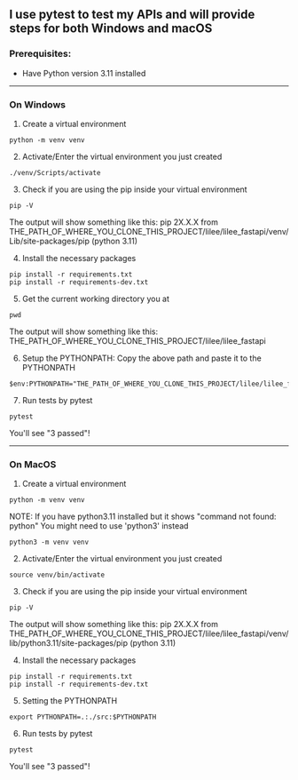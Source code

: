 ## I use pytest to test my APIs and will provide steps for both Windows and macOS
### Prerequisites:
- Have Python version 3.11 installed
---
### On Windows
1. Create a virtual environment
```
python -m venv venv
```
2. Activate/Enter the virtual environment you just created
```
./venv/Scripts/activate
```

3. Check if you are using the pip inside your virtual environment
```
pip -V
```
The output will show something like this:
pip 2X.X.X from THE_PATH_OF_WHERE_YOU_CLONE_THIS_PROJECT/lilee/lilee_fastapi/venv/Lib/site-packages/pip (python 3.11)

4. Install the necessary packages
```
pip install -r requirements.txt
pip install -r requirements-dev.txt
```

5. Get the current working directory you at
```
pwd
```
The output will show something like this:
THE_PATH_OF_WHERE_YOU_CLONE_THIS_PROJECT/lilee/lilee_fastapi

6. Setup the PYTHONPATH: Copy the above path and paste it to the PYTHONPATH
```
$env:PYTHONPATH="THE_PATH_OF_WHERE_YOU_CLONE_THIS_PROJECT/lilee/lilee_fastapi/src"
```
7. Run tests by pytest
```
pytest
```
You'll see "3 passed"!

---
### On MacOS
1. Create a virtual environment
```
python -m venv venv
```
NOTE: If you have python3.11 installed but it shows "command not found: python"
You might need to use 'python3' instead
```
python3 -m venv venv
```

2. Activate/Enter the virtual environment you just created
```
source venv/bin/activate
```

3. Check if you are using the pip inside your virtual environment
```
pip -V
```

The output will show something like this:
pip 2X.X.X from THE_PATH_OF_WHERE_YOU_CLONE_THIS_PROJECT/lilee/lilee_fastapi/venv/lib/python3.11/site-packages/pip (python 3.11)

4. Install the necessary packages
```
pip install -r requirements.txt
pip install -r requirements-dev.txt
```

5. Setting the PYTHONPATH
```
export PYTHONPATH=.:./src:$PYTHONPATH
```

6. Run tests by pytest
```
pytest
```
You'll see "3 passed"!
